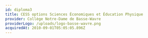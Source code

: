 ```yaml
---
id: diploma3
title: CESS options Sciences Économiques et Éducation Physique
provider: Collège Notre-Dame de Basse-Wavre
providerLogo: /uploads/logo-basse-wavre.png
acquiredAt: 2010-09-01T05:05:05.896Z
---
```

